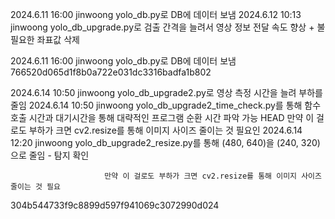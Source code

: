 2024.6.11 16:00 jinwoong yolo_db.py로 DB에 데이터 보냄
2024.6.12 10:13 jinwoong yolo_db_upgrade.py로 검출 간격을 늘려서 영상 정보 전달 속도 향상 + 불필요한 좌표값 삭제

2024.6.11 16:00 jinwoong
yolo_db.py로 DB에 데이터 보냄
 766520d065d1f8b0a722e031dc3316badfa1b802

2024.6.14 10:50 jinwoong yolo_db_upgrade2.py로 영상 측정 시간을 늘려 부하를 줄임
2024.6.14 10:50 jinwoong yolo_db_upgrade2_time_check.py를 통해 함수 호출 시간과 대기시간을 통해 대략적인 프로그램 순환 시간 파악 가능
 HEAD
                         만약 이 걸로도 부하가 크면 cv2.resize를 통해 이미지 사이즈 줄이는 것 필요인
2024.6.14 12:20 jinwoong yolo_db_upgrade2_resize.py를 통해 (480, 640)을 (240, 320)으로 줄임 - 탐지 확인

                         만약 이 걸로도 부하가 크면 cv2.resize를 통해 이미지 사이즈 줄이는 것 필요
 304b544733f9c8899d597f941069c3072990d024

